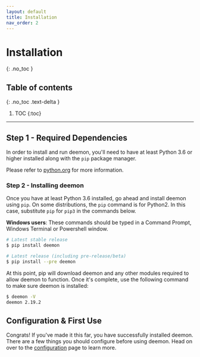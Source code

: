 ```yaml
---
layout: default
title: Installation
nav_order: 2
---
```


# Installation
{: .no_toc }

## Table of contents
{: .no_toc .text-delta }

1. TOC
{:toc}

---

## Step 1 - Required Dependencies

In order to install and run deemon, you'll need to have at least Python 3.6 or higher installed along with the `pip` package manager.

Please refer to [python.org](https://www.python.org/downloads/) for more information.

### Step 2 - Installing deemon
Once you have at least Python 3.6 installed, go ahead and install deemon using 
`pip`. On some distributions, the `pip` command is for Python2. In this case, 
substitute `pip` for `pip3` in the commands below.

**Windows users**: These commands should be typed in a Command Prompt, Windows Terminal or Powershell window.

```bash
# Latest stable release
$ pip install deemon

# Latest release (including pre-release/beta)
$ pip install --pre deemon
```

At this point, pip will download deemon and any other modules required to allow 
deemon to function. Once it's complete, use the following command to make sure 
deemon is installed:

```bash
$ deemon -V
deemon 2.19.2
```

## Configuration & First Use

Congrats! If you've made it this far, you have successfully installed deemon. 
There are a few things you should configure before using deemon. Head on over 
to the [configuration](configuration.md) page to learn more.